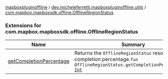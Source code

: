 [mapboxpluginoffline](../../index.md) / [dev.micheleferretti.mapboxpluginoffline.utils](../index.md) / [com.mapbox.mapboxsdk.offline.OfflineRegionStatus](./index.md)

### Extensions for com.mapbox.mapboxsdk.offline.OfflineRegionStatus

| Name | Summary |
|---|---|
| [getCompletionPercentage](get-completion-percentage.md) | Returns the `OfflineRegionStatus` resources completion percentage.`fun OfflineRegionStatus.getCompletionPercentage(): `[`Int`](https://kotlinlang.org/api/latest/jvm/stdlib/kotlin/-int/index.html) |
